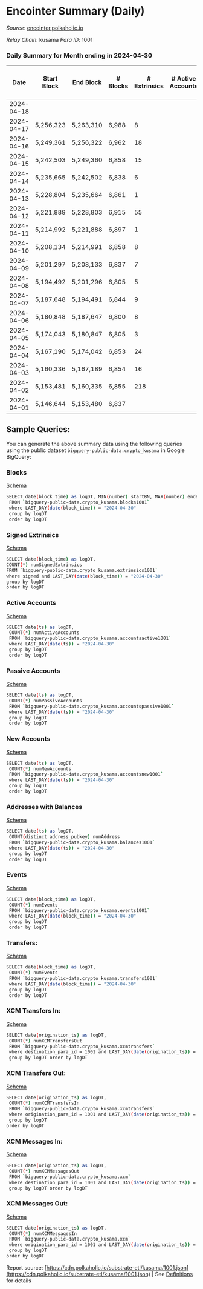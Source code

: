 # Encointer Summary (Daily)

_Source_: [encointer.polkaholic.io](https://encointer.polkaholic.io)

*Relay Chain*: kusama
*Para ID*: 1001



### Daily Summary for Month ending in 2024-04-30


| Date    | Start Block | End Block | # Blocks | # Extrinsics | # Active Accounts | # Passive Accounts | # New Accounts | # Addresses | # Events  | # Transfers ($USD) | # XCM Transfers In ($USD) | # XCM Transfers Out ($USD) | # XCM In | # XCM Out | Issues |
|---------|-------------|-----------|----------|--------------|-------------------|--------------------|----------------|-------------|-----------|--------------------|---------------------------|----------------------------|----------|-----------|--------|
| 2024-04-18 |  |  |  |  |  |  |  |  |  |   |   |   |  |  |  |
| 2024-04-17 | 5,256,323 | 5,263,310 | 6,988 | 8 |  |  |  |  | 14,002 |   |   |   |  |  |  |
| 2024-04-16 | 5,249,361 | 5,256,322 | 6,962 | 18 |  |  |  | 100 | 13,980 |   |   |   |  |  |  |
| 2024-04-15 | 5,242,503 | 5,249,360 | 6,858 | 15 |  |  |  | 100 | 13,764 |   |   |   |  |  |  |
| 2024-04-14 | 5,235,665 | 5,242,502 | 6,838 | 6 |  |  |  | 100 | 13,697 |   |   |   |  |  |  |
| 2024-04-13 | 5,228,804 | 5,235,664 | 6,861 | 1 |  |  |  | 100 | 13,727 |   |   |   |  |  |  |
| 2024-04-12 | 5,221,889 | 5,228,803 | 6,915 | 55 |  |  |  | 100 | 14,037 | 12  |   |   |  |  |  |
| 2024-04-11 | 5,214,992 | 5,221,888 | 6,897 | 1 |  |  |  | 98 | 13,804 | 1  |   |   |  |  |  |
| 2024-04-10 | 5,208,134 | 5,214,991 | 6,858 | 8 |  |  |  | 97 | 13,741 | 1  |   |   |  |  |  |
| 2024-04-09 | 5,201,297 | 5,208,133 | 6,837 | 7 |  |  |  | 97 | 13,697 |   |   |   |  |  |  |
| 2024-04-08 | 5,194,492 | 5,201,296 | 6,805 | 5 |  |  |  | 39 | 13,625 |   |   |   |  |  |  |
| 2024-04-07 | 5,187,648 | 5,194,491 | 6,844 | 9 |  |  |  | 97 | 13,716 |   |   |   |  |  |  |
| 2024-04-06 | 5,180,848 | 5,187,647 | 6,800 | 8 |  |  |  | 97 | 13,631 | 2  |   |   |  |  |  |
| 2024-04-05 | 5,174,043 | 5,180,847 | 6,805 | 3 |  |  |  | 97 | 13,619 |   |   |   |  |  |  |
| 2024-04-04 | 5,167,190 | 5,174,042 | 6,853 | 24 |  |  |  | 97 | 13,806 | 4  |   |   |  |  |  |
| 2024-04-03 | 5,160,336 | 5,167,189 | 6,854 | 16 |  |  |  | 96 | 13,749 |   |   |   |  |  |  |
| 2024-04-02 | 5,153,481 | 5,160,335 | 6,855 | 218 |  |  |  | 96 | 14,213 | 3  |   |   |  |  |  |
| 2024-04-01 | 5,146,644 | 5,153,480 | 6,837 |  |  |  |  | 96 | 13,678 |   |   |   |  |  |  |

## Sample Queries:
You can generate the above summary data using the following queries using the public dataset `bigquery-public-data.crypto_kusama` in Google BigQuery:


### Blocks 

[Schema](https://github.com/colorfulnotion/substrate-etl/blob/main/schema/blocks.json)

```bash
SELECT date(block_time) as logDT, MIN(number) startBN, MAX(number) endBN, COUNT(*) numBlocks 
 FROM `bigquery-public-data.crypto_kusama.blocks1001`  
 where LAST_DAY(date(block_time)) = "2024-04-30" 
 group by logDT 
 order by logDT
```

### Signed Extrinsics 

[Schema](https://github.com/colorfulnotion/substrate-etl/blob/main/schema/extrinsics.json)

```bash
SELECT date(block_time) as logDT, 
COUNT(*) numSignedExtrinsics 
FROM `bigquery-public-data.crypto_kusama.extrinsics1001`  
where signed and LAST_DAY(date(block_time)) = "2024-04-30" 
group by logDT 
order by logDT
```

### Active Accounts 

[Schema](https://github.com/colorfulnotion/substrate-etl/blob/main/schema/accountsactive.json)

```bash
SELECT date(ts) as logDT, 
 COUNT(*) numActiveAccounts 
 FROM `bigquery-public-data.crypto_kusama.accountsactive1001` 
 where LAST_DAY(date(ts)) = "2024-04-30" 
 group by logDT 
 order by logDT
```

### Passive Accounts 

[Schema](https://github.com/colorfulnotion/substrate-etl/blob/main/schema/accountspassive.json)

```bash
SELECT date(ts) as logDT, 
 COUNT(*) numPassiveAccounts 
 FROM `bigquery-public-data.crypto_kusama.accountspassive1001` 
 where LAST_DAY(date(ts)) = "2024-04-30" 
 group by logDT 
 order by logDT
```

### New Accounts 

[Schema](https://github.com/colorfulnotion/substrate-etl/blob/main/schema/accountsnew.json)

```bash
SELECT date(ts) as logDT, 
 COUNT(*) numNewAccounts 
 FROM `bigquery-public-data.crypto_kusama.accountsnew1001` 
 where LAST_DAY(date(ts)) = "2024-04-30" 
 group by logDT
 order by logDT
```

### Addresses with Balances 

[Schema](https://github.com/colorfulnotion/substrate-etl/blob/main/schema/balances.json)

```bash
SELECT date(ts) as logDT,
 COUNT(distinct address_pubkey) numAddress 
 FROM `bigquery-public-data.crypto_kusama.balances1001` 
 where LAST_DAY(date(ts)) = "2024-04-30" 
 group by logDT 
 order by logDT
```

### Events 

[Schema](https://github.com/colorfulnotion/substrate-etl/blob/main/schema/events.json)

```bash
SELECT date(block_time) as logDT, 
 COUNT(*) numEvents 
 FROM `bigquery-public-data.crypto_kusama.events1001` 
 where LAST_DAY(date(block_time)) = "2024-04-30" 
 group by logDT 
 order by logDT
```

### Transfers:

[Schema](https://github.com/colorfulnotion/substrate-etl/blob/main/schema/transfers.json)

```bash
SELECT date(block_time) as logDT, 
 COUNT(*) numEvents 
 FROM `bigquery-public-data.crypto_kusama.transfers1001` 
 where LAST_DAY(date(block_time)) = "2024-04-30" 
 group by logDT 
 order by logDT
```

### XCM Transfers In: 

[Schema](https://github.com/colorfulnotion/substrate-etl/blob/main/schema/xcmtransfers.json)

```bash
SELECT date(origination_ts) as logDT, 
 COUNT(*) numXCMTransfersOut 
 FROM `bigquery-public-data.crypto_kusama.xcmtransfers` 
 where destination_para_id = 1001 and LAST_DAY(date(origination_ts)) = "2024-04-30" 
 group by logDT order by logDT
```

### XCM Transfers Out: 

[Schema](https://github.com/colorfulnotion/substrate-etl/blob/main/schema/xcmtransfers.json)

```bash
SELECT date(origination_ts) as logDT, 
 COUNT(*) numXCMTransfersIn 
 FROM `bigquery-public-data.crypto_kusama.xcmtransfers` 
 where origination_para_id = 1001 and LAST_DAY(date(origination_ts)) = "2024-04-30" 
 group by logDT 
order by logDT
```

### XCM Messages In: 

[Schema](https://github.com/colorfulnotion/substrate-etl/blob/main/schema/xcm.json)

```bash
SELECT date(origination_ts) as logDT, 
 COUNT(*) numXCMMessagesOut 
 FROM `bigquery-public-data.crypto_kusama.xcm` 
 where destination_para_id = 1001 and LAST_DAY(date(origination_ts)) = "2024-04-30" 
 group by logDT order by logDT
```

### XCM Messages Out: 

[Schema](https://github.com/colorfulnotion/substrate-etl/blob/main/schema/xcm.json)

```bash
SELECT date(origination_ts) as logDT, 
 COUNT(*) numXCMMessagesIn 
 FROM `bigquery-public-data.crypto_kusama.xcm` 
 where origination_para_id = 1001 and LAST_DAY(date(origination_ts)) = "2024-04-30" 
 group by logDT 
order by logDT
```


Report source: [https://cdn.polkaholic.io/substrate-etl/kusama/1001.json](https://cdn.polkaholic.io/substrate-etl/kusama/1001.json) | See [Definitions](/DEFINITIONS.md) for details
